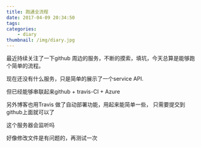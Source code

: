```yaml
---
title: 跑通全流程
date: 2017-04-09 20:34:50
tags:
categories:
    - diary
thumbnail: /img/diary.jpg
---
```

最近持续关注了一下github 周边的服务，不断的摸索，填坑，今天总算是能够跑个简单的流程。

现在还没有什么服务，只是简单的展示了一个service API. 

但已经能够串联起来github + travis-CI + Azure 

另外博客也用Travis 做了自动部署功能，用起来能简单一些，
只需要提交到github上面就可以了

这个服务器会监听吗

好像修改文件是有问题的，再测试一次
